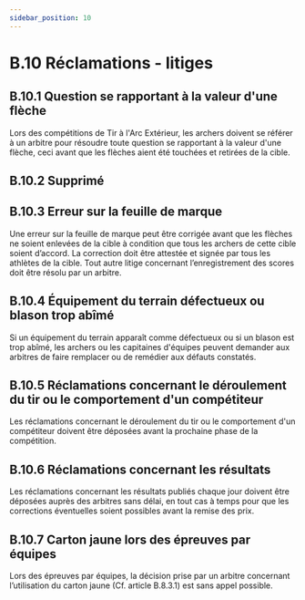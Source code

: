 ```yaml
---
sidebar_position: 10
---
```


# B.10 Réclamations - litiges

## B.10.1 Question se rapportant à la valeur d'une flèche

Lors des compétitions de Tir à l'Arc Extérieur, les archers doivent se référer à un arbitre pour
résoudre toute question se rapportant à la valeur d'une flèche, ceci avant que les flèches aient été touchées
et retirées de la cible.

## B.10.2 Supprimé

## B.10.3 Erreur sur la feuille de marque

Une erreur sur la feuille de marque peut être corrigée avant que les flèches ne soient enlevées de
la cible à condition que tous les archers de cette cible soient d’accord. La correction doit être attestée et
signée par tous les athlètes de la cible. Tout autre litige concernant l’enregistrement des scores doit être
résolu par un arbitre.

## B.10.4 Équipement du terrain défectueux ou blason trop abîmé

Si un équipement du terrain apparaît comme défectueux ou si un blason est trop abîmé, les archers
ou les capitaines d'équipes peuvent demander aux arbitres de faire remplacer ou de remédier aux défauts
constatés.

## B.10.5 Réclamations concernant le déroulement du tir ou le comportement d'un compétiteur

Les réclamations concernant le déroulement du tir ou le comportement d'un compétiteur doivent
être déposées avant la prochaine phase de la compétition.

## B.10.6 Réclamations concernant les résultats

Les réclamations concernant les résultats publiés chaque jour doivent être déposées auprès des
arbitres sans délai, en tout cas à temps pour que les corrections éventuelles soient possibles avant la
remise des prix.

## B.10.7 Carton jaune lors des épreuves par équipes

Lors des épreuves par équipes, la décision prise par un arbitre concernant l’utilisation du carton
jaune (Cf. article B.8.3.1) est sans appel possible.
